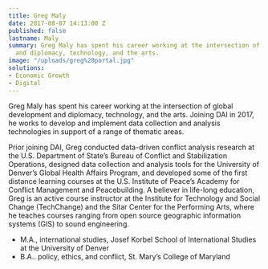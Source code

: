```yaml
---
title: Greg Maly
date: 2017-08-07 14:13:00 Z
published: false
lastname: Maly
summary: Greg Maly has spent his career working at the intersection of global development
  and diplomacy, technology, and the arts.
image: "/uploads/greg%20portal.jpg"
solutions:
- Economic Growth
- Digital
---
```


Greg Maly has spent his career working at the intersection of global development and diplomacy, technology, and the arts. Joining DAI in 2017, he works to develop and implement data collection and analysis technologies in support of a range of thematic areas.  
 
Prior joining DAI, Greg conducted data-driven conflict analysis research at the U.S. Department of State’s Bureau of Conflict and Stabilization Operations, designed data collection and analysis tools for the University of Denver’s Global Health Affairs Program, and developed some of the first distance learning courses at the U.S. Institute of Peace’s Academy for Conflict Management and Peacebuilding. A believer in life-long education, Greg is an active course instructor at the Institute for Technology and Social Change (TechChange) and the Sitar Center for the Performing Arts, where he teaches courses ranging from open source geographic information systems (GIS) to sound engineering. 

* M.A., international studies, Josef Korbel School of International Studies at the University of Denver
* B.A.. policy, ethics, and conflict, St. Mary’s College of Maryland
